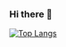 ### Hi there 👋


[![Top Langs](https://github-readme-stats.vercel.app/api/top-langs/?username=felipepellizzon)](https://github.com/felipepellizzon/github-readme-stats)
